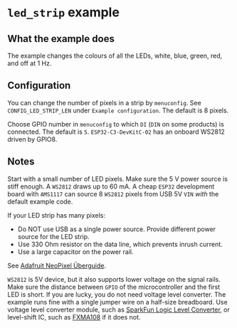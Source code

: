 # `led_strip` example

## What the example does

The example changes the colours of all the LEDs, white, blue, green, red, and
off at 1 Hz.

## Configuration

You can change the number of pixels in a strip by `menuconfig`. See
`CONFIG_LED_STRIP_LEN` under `Example configuration`. The default is 8 pixels.

Choose GPIO number in `menuconfig` to which `DI` (`DIN` on some products) is
connected. The default is `5`. `ESP32-C3-DevKitC-02` has an onboard WS2812
driven by GPIO8.

## Notes

Start with a small number of LED pixels. Make sure the 5 V power source is
stiff enough. A `WS2812` draws up to 60 mA.  A cheap `ESP32` development board
with `AMS1117` can source 8 `WS2812` pixels from USB 5V `VIN` _with_ the
default example code.

If your LED strip has many pixels:

- Do NOT use USB as a single power source. Provide different power source for
  the LED strip.
- Use 330 Ohm resistor on the data line, which prevents inrush current.
- Use a large capacitor on the power rail.

See [Adafruit NeoPixel Überguide](https://learn.adafruit.com/adafruit-neopixel-uberguide).

`WS2812` is 5V device, but it also supports lower voltage on the signal rails.
Make sure the distance between `GPIO` of the microcontroller and the first LED
is short. If you are lucky, you do not need voltage level converter. The
example runs fine with a single jumper wire on a half-size breadboard. Use
voltage level converter module, such as
[SparkFun Logic Level Converter](https://www.sparkfun.com/products/12009), or
level-shift IC, such as
[FXMA108](https://www.onsemi.com/products/standard-logic/level-translators/fxma108)
if it does not.
